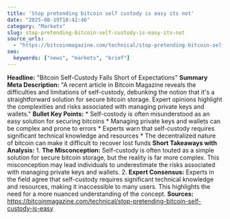 ```yaml
---
title: 'Stop pretending bitcoin self custody is easy its not'
date: "2025-08-19T18:42:46"
category: "Markets"
slug: stop-pretending-bitcoin-self-custody-is-easy-its-not
source_urls:
  - "https://bitcoinmagazine.com/technical/stop-pretending-bitcoin-self-custody-is-easy"
seo:
  keywords: ["news", "markets", "brief"]
---
```

**Headline:** "Bitcoin Self-Custody Falls Short of Expectations"  **Summary Meta Description:** "A recent article in Bitcoin Magazine reveals the difficulties and limitations of self-custody, debunking the notion that it's a straightforward solution for secure bitcoin storage. Expert opinions highlight the complexities and risks associated with managing private keys and wallets."  **Bullet Key Points:**  * Self-costody is often misunderstood as an easy solution for securing bitcoins * Managing private keys and wallets can be complex and prone to errors * Experts warn that self-custody requires significant technical knowledge and resources * The decentralized nature of bitcoin can make it difficult to recover lost funds  **Short Takeaways with Analysis:**  1. **The Misconception:** Self-custody is often touted as a simple solution for secure bitcoin storage, but the reality is far more complex. This misconception may lead individuals to underestimate the risks associated with managing private keys and wallets. 2. **Expert Consensus:** Experts in the field agree that self-custody requires significant technical knowledge and resources, making it inaccessible to many users. This highlights the need for a more nuanced understanding of the concept.  **Sources:** https://bitcoinmagazine.com/technical/stop-pretending-bitcoin-self-custody-is-easy 
